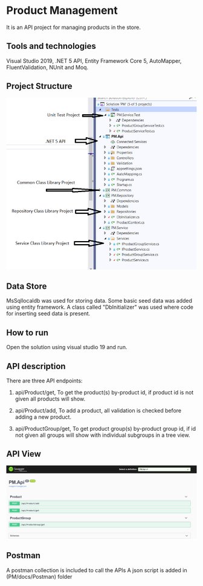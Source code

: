 # Product Management
It is an API project for managing products in the store.

## Tools and technologies
Visual Studio 2019, .NET 5 API, Entity Framework Core 5, AutoMapper, FluentValidation, NUnit and Moq.

## Project Structure
![Project Structure Image](images/project_structure.PNG)

## Data Store
MsSqllocaldb was used for storing data. Some basic seed data was added using entity framework. 
A class called "DbInitializer" was used where code for inserting seed data is present.

## How to run
Open the solution using visual studio 19 and run.

## API description
There are three API endpoints:

1. api/Product/get, To get the product(s) by-product id, if product id is not given all products will show.

2. api/Product/add, To add a product, all validation is checked before adding a new product.

3. api/ProductGroup/get, To get product group(s) by-product group id, if id not given all groups will show with individual subgroups in a tree view.

## API View 

![API Image](images/SwaggerAPI.PNG)

## Postman
A postman collection is included to call the APIs
A json script is added in (PM/docs/Postman) folder